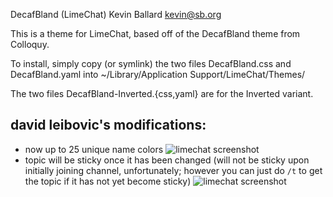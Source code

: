 DecafBland (LimeChat)
Kevin Ballard
kevin@sb.org

This is a theme for LimeChat, based off of the DecafBland theme from Colloquy.

To install, simply copy (or symlink) the two files DecafBland.css and DecafBland.yaml
into ~/Library/Application Support/LimeChat/Themes/

The two files DecafBland-Inverted.{css,yaml} are for the Inverted variant.

## david leibovic's modifications:
* now up to 25 unique name colors ![limechat screenshot](http://i.imgur.com/s3xddcf.png)
* topic will be sticky once it has been changed (will not be sticky upon initially joining channel, unfortunately; however you can just do `/t` to get the topic if it has not yet become sticky) ![limechat screenshot](http://i.imgur.com/HhBZXPc.png)